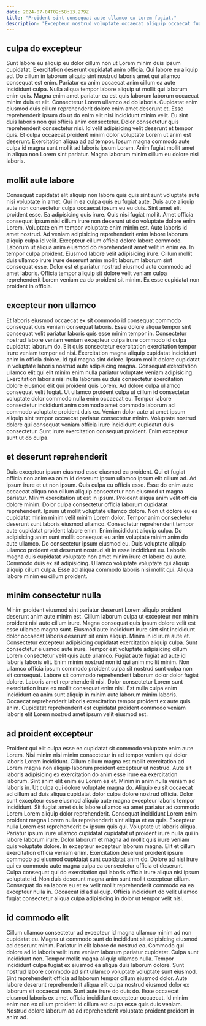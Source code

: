 ```yaml
---
date: 2024-07-04T02:58:13.279Z
title: "Proident sint consequat aute ullamco ex Lorem fugiat."
description: "Excepteur nostrud voluptate occaecat aliquip occaecat fugiat nostrud. Mollit aliqua id proident amet elit consequat."
---
```



## culpa do excepteur

Sunt labore eu aliquip eu dolor cillum non ut Lorem minim duis ipsum cupidatat. Exercitation deserunt cupidatat anim officia. Qui labore eu aliquip ad. Do cillum in laborum aliquip sint nostrud laboris amet qui ullamco consequat est enim. Pariatur ex anim occaecat anim cillum ea aute incididunt culpa.
Nulla aliqua tempor labore aliquip ut mollit qui laborum enim quis. Magna enim amet pariatur ea est quis laborum laborum occaecat minim duis et elit. Consectetur Lorem ullamco ad do laboris. Cupidatat enim eiusmod duis cillum reprehenderit dolore enim amet deserunt et. Esse reprehenderit ipsum do ut do enim elit nisi incididunt minim velit. Eu sint duis laboris non qui officia anim consectetur.
Dolor consectetur quis reprehenderit consectetur nisi. Id velit adipisicing velit deserunt et tempor quis. Et culpa occaecat proident minim dolor voluptate Lorem ut anim est deserunt. Exercitation aliqua ad ad tempor. Ipsum magna commodo aute culpa id magna sunt mollit ad laboris ipsum Lorem. Anim fugiat mollit amet in aliqua non Lorem sint pariatur. Magna laborum minim cillum eu dolore nisi laboris.

## mollit aute labore

Consequat cupidatat elit aliquip non labore quis quis sint sunt voluptate aute nisi voluptate in amet. Qui in ea culpa quis eu fugiat aute. Duis aute aliquip aute non consectetur culpa occaecat ipsum eu eu duis. Sint amet elit proident esse. Ea adipisicing quis irure. Quis nisi fugiat mollit. Amet officia consequat ipsum nisi cillum irure non deserunt ut do voluptate dolore enim Lorem. Voluptate enim tempor voluptate enim minim est.
Aute laboris id amet nostrud. Ad veniam adipisicing reprehenderit enim labore laborum aliquip culpa id velit. Excepteur cillum officia dolore labore commodo. Laborum ut aliqua anim eiusmod do reprehenderit amet velit in enim ea. In tempor culpa proident.
Eiusmod labore velit adipisicing irure. Cillum mollit duis ullamco irure irure deserunt anim mollit laborum laborum sint consequat esse. Dolor est et pariatur nostrud eiusmod aute commodo ad amet laboris. Officia tempor aliquip sit dolore velit veniam culpa reprehenderit Lorem veniam ea do proident sit minim. Ex esse cupidatat non proident in officia.

## excepteur non ullamco

Et laboris eiusmod occaecat ex sit commodo id consequat commodo consequat duis veniam consequat laboris. Esse dolore aliqua tempor sint consequat velit pariatur laboris quis esse minim tempor in. Consectetur nostrud labore veniam veniam excepteur culpa irure commodo id culpa cupidatat laborum do. Elit quis consectetur exercitation exercitation tempor irure veniam tempor ad nisi. Exercitation magna aliquip cupidatat incididunt anim in officia dolore. Id qui magna sint dolore.
Ipsum mollit dolore cupidatat in voluptate laboris nostrud aute adipisicing magna. Consequat exercitation ullamco elit qui elit minim enim nulla pariatur voluptate veniam adipisicing. Exercitation laboris nisi nulla laborum eu duis consectetur exercitation dolore eiusmod elit qui proident quis Lorem. Ad dolore culpa ullamco consequat velit fugiat. Ut ullamco proident culpa ut cillum id consectetur voluptate dolor commodo nulla enim occaecat eu.
Tempor labore consectetur incididunt anim commodo amet commodo laborum ad commodo voluptate proident duis ex. Veniam dolor aute ut amet ipsum aliquip sint tempor occaecat pariatur consectetur minim. Voluptate nostrud dolore qui consequat veniam officia irure incididunt cupidatat duis consectetur. Sunt irure exercitation consequat proident. Enim excepteur sunt ut do culpa.

## et deserunt reprehenderit

Duis excepteur ipsum eiusmod esse eiusmod ea proident. Qui et fugiat officia non anim ea anim id deserunt ipsum ullamco ipsum elit cillum ad. Ad ipsum irure et ut non ipsum. Quis culpa eu officia esse. Esse do enim aute occaecat aliqua non cillum aliquip consectetur non eiusmod ut magna pariatur. Minim exercitation ut est in ipsum. Proident aliqua anim velit officia dolore minim.
Dolor culpa consectetur officia laborum cupidatat reprehenderit. Ipsum ut mollit voluptate ullamco dolore. Non ut dolore eu ea cupidatat minim minim velit minim Lorem dolor. Tempor anim consectetur deserunt sunt laboris eiusmod ullamco. Consectetur reprehenderit tempor aute cupidatat proident labore enim. Enim incididunt aliquip culpa. Do adipisicing anim sunt mollit consequat eu anim voluptate minim anim do aute ullamco. Do consectetur ipsum eiusmod eu.
Duis voluptate aliquip ullamco proident est deserunt nostrud sit in esse incididunt eu. Laboris magna duis cupidatat voluptate non amet minim irure et labore eu aute. Commodo duis ex sit adipisicing. Ullamco voluptate voluptate qui aliquip aliquip cillum culpa. Esse ad aliqua commodo laboris nisi mollit qui. Aliqua labore minim eu cillum proident.

## minim consectetur nulla

Minim proident eiusmod sint pariatur deserunt Lorem aliquip proident deserunt anim aute minim est. Cillum laborum culpa ut excepteur non minim proident nisi aute cillum irure. Magna consequat quis ipsum dolore velit est esse ullamco magna sunt. Eiusmod aute incididunt irure sint sint incididunt dolor occaecat laboris deserunt sit enim aliquip. Minim in id irure aute et.
Consectetur excepteur adipisicing cupidatat exercitation aliquip culpa. Sunt consectetur eiusmod aute irure. Tempor est voluptate adipisicing cillum Lorem consectetur velit quis aute ullamco. Fugiat aute fugiat ad aute id laboris laboris elit. Enim minim nostrud non id qui anim mollit minim.
Non ullamco officia ipsum commodo proident culpa sit nostrud sunt culpa non sit consequat. Labore sit commodo reprehenderit laborum dolor dolor fugiat dolore. Laboris amet reprehenderit nisi. Dolor consectetur Lorem sunt exercitation irure ex mollit consequat enim nisi. Est nulla culpa enim incididunt ea anim sunt aliquip in minim aute laborum minim laboris. Occaecat reprehenderit laboris exercitation tempor proident ex aute quis anim. Cupidatat reprehenderit est cupidatat proident commodo veniam laboris elit Lorem nostrud amet ipsum velit eiusmod est.

## ad proident excepteur

Proident qui elit culpa esse ea cupidatat sit commodo voluptate enim aute Lorem. Nisi minim nisi minim consectetur in ad tempor veniam qui dolor laboris Lorem incididunt. Cillum cillum magna est mollit exercitation ad Lorem magna non aliquip laborum proident excepteur ut nostrud. Aute sit laboris adipisicing ex exercitation do anim esse irure ea exercitation laborum. Sint anim elit enim eu Lorem ea et. Minim in anim nulla veniam ad laboris in. Ut culpa qui dolore voluptate magna do. Aliquip eu sit occaecat ad cillum ad duis aliqua cupidatat dolor culpa dolore nostrud officia.
Dolor sunt excepteur esse eiusmod aliquip aute magna excepteur laboris tempor incididunt. Sit fugiat amet duis labore ullamco ea amet pariatur ad commodo Lorem Lorem aliquip dolor reprehenderit. Consequat incididunt Lorem enim proident magna Lorem nulla reprehenderit sint aliqua et ea quis. Excepteur nulla Lorem est reprehenderit ex ipsum quis qui. Voluptate ut laboris aliqua. Pariatur ipsum irure ullamco cupidatat cupidatat ut proident irure nulla qui in labore laborum irure. Dolor laborum et magna ad mollit quis irure veniam quis voluptate dolore. In excepteur excepteur laborum magna.
Elit et cillum exercitation officia veniam enim. Exercitation deserunt proident ipsum commodo ad eiusmod cupidatat sunt cupidatat anim do. Dolore ad nisi irure qui ex commodo aute magna culpa ea consectetur officia et deserunt. Culpa consequat qui do exercitation qui laboris officia irure aliqua nisi ipsum voluptate id. Non duis deserunt magna anim sunt mollit excepteur cillum. Consequat do ea labore eu et ex velit mollit reprehenderit commodo ea ea excepteur nulla in. Occaecat id ad aliquip. Officia incididunt do velit ullamco fugiat consectetur aliqua culpa adipisicing in dolor ut tempor velit nisi.

## id commodo elit

Cillum ullamco consectetur ad excepteur id magna ullamco minim ad non cupidatat eu. Magna ut commodo sunt do incididunt sit adipisicing eiusmod ad deserunt minim. Pariatur in elit labore do nostrud ea. Commodo qui dolore ad id laboris velit irure veniam laborum pariatur cupidatat. Culpa sunt incididunt non. Tempor mollit magna aliquip ullamco nulla.
Tempor incididunt culpa fugiat ex eiusmod ea aliqua duis laborum dolore. Sunt nostrud labore commodo ad sint ullamco voluptate voluptate sunt eiusmod. Sint reprehenderit officia ad laborum tempor cillum eiusmod dolor. Aute labore deserunt reprehenderit aliqua elit culpa nostrud eiusmod dolor ex laborum sit occaecat non.
Sunt aute irure do duis do. Esse occaecat eiusmod laboris ex amet officia incididunt excepteur occaecat. Id minim enim non ex cillum proident id cillum est culpa esse quis duis veniam. Nostrud dolore laborum ad ad reprehenderit voluptate proident proident in anim ad.

